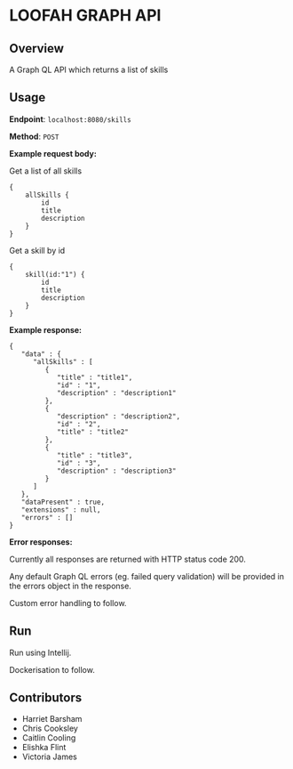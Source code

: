 # LOOFAH GRAPH API

## Overview

A Graph QL API which returns a list of skills

## Usage

**Endpoint**: `localhost:8080/skills`

**Method**: `POST`

**Example request body:**

Get a list of all skills
```
{
    allSkills {
        id
        title
        description
    }
}
```

Get a skill by id
```
{
    skill(id:"1") {
        id
        title
        description
    }
}
```

**Example response:**

```
{
   "data" : {
      "allSkills" : [
         {
            "title" : "title1",
            "id" : "1",
            "description" : "description1"
         },
         {
            "description" : "description2",
            "id" : "2",
            "title" : "title2"
         },
         {
            "title" : "title3",
            "id" : "3",
            "description" : "description3"
         }
      ]
   },
   "dataPresent" : true,
   "extensions" : null,
   "errors" : []
}
```

**Error responses:**

Currently all responses are returned with HTTP status code 200. 

Any default Graph QL errors (eg. failed query validation) will be provided in the errors object in the response.

Custom error handling to follow. 

## Run

Run using Intellij. 

Dockerisation to follow.

## Contributors
- Harriet Barsham
- Chris Cooksley
- Caitlin Cooling
- Elishka Flint
- Victoria James
